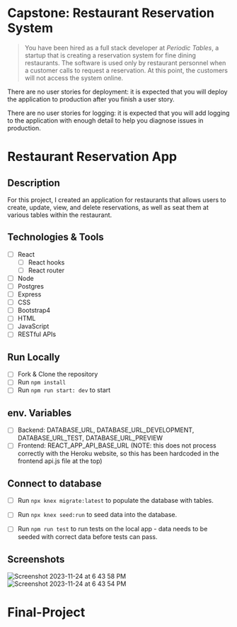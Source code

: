 # Capstone: Restaurant Reservation System

> You have been hired as a full stack developer at _Periodic Tables_, a startup that is creating a reservation system for fine dining restaurants.
> The software is used only by restaurant personnel when a customer calls to request a reservation.
> At this point, the customers will not access the system online.

There are no user stories for deployment: it is expected that you will deploy the application to production after you finish a user story.

There are no user stories for logging: it is expected that you will add logging to the application with enough detail to help you diagnose issues in production.

# Restaurant Reservation App

## Description
For this project, I created an application for restaurants that allows users to create, update, view, and delete reservations, as well as seat them at various tables within the restaurant.

## Technologies & Tools
- [ ] React
  - [ ] React hooks
  - [ ] React router
- [ ] Node
- [ ] Postgres
- [ ] Express
- [ ] CSS
- [ ] Bootstrap4
- [ ] HTML
- [ ] JavaScript
- [ ] RESTful APIs

## Run Locally
- [ ] Fork & Clone the repository
- [ ] Run `npm install`
- [ ] Run `npm run start: dev` to start

## env. Variables
- [ ] Backend:  DATABASE_URL, DATABASE_URL_DEVELOPMENT, DATABASE_URL_TEST, DATABASE_URL_PREVIEW
- [ ] Frontend: REACT_APP_API_BASE_URL (NOTE: this does not process correctly with the Heroku website, so this has been hardcoded in the frontend api.js file at the top)

## Connect to database 
- [ ] Run `npx knex migrate:latest` to populate the database with tables.
- [ ] Run `npx knex seed:run` to seed data into the database.
- [ ] Run `npm run test` to run tests on the local app - data needs to be seeded with correct data before tests can pass.


## Screenshots
![Screenshot 2023-11-24 at 6 43 58 PM](https://github.com/JanetMCastillo/Final-Project/assets/128336680/24d67436-9ea5-4d2f-99a3-b45c01b68a99)
![Screenshot 2023-11-24 at 6 43 54 PM](https://github.com/JanetMCastillo/Final-Project/assets/128336680/c1e78550-7405-4e67-8523-b98d93f1576a)



# Final-Project

